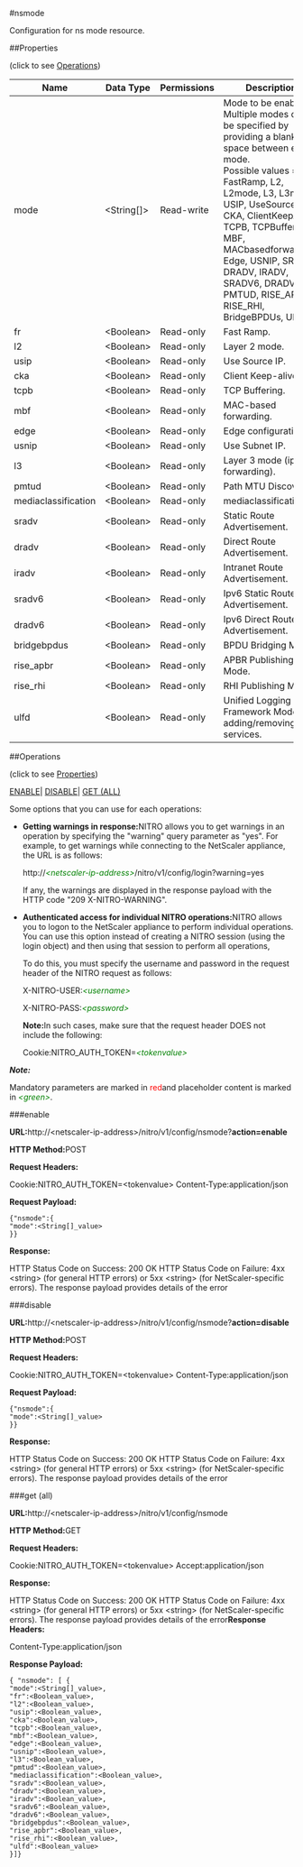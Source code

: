#nsmode

Configuration for ns mode resource.


##Properties 
<span>(click to see [Operations](#opera))</span>


<table><thead><tr><th>Name</th><th>Data Type</th><th>Permissions</th><th>Description</th></tr></thead><tbody><tr><td>mode</td><td>&lt;String[]></td><td>Read-write</td><td>Mode to be enabled. Multiple modes can be specified by providing a blank space between each mode.<br>Possible values = FR, FastRamp, L2, L2mode, L3, L3mode, USIP, UseSourceIP, CKA, ClientKeepAlive, TCPB, TCPBuffering, MBF, MACbasedforwarding, Edge, USNIP, SRADV, DRADV, IRADV, SRADV6, DRADV6, PMTUD, RISE_APBR, RISE_RHI, BridgeBPDUs, ULFD</td></tr><tr><td>fr</td><td>&lt;Boolean></td><td>Read-only</td><td>Fast Ramp.</td></tr><tr><td>l2</td><td>&lt;Boolean></td><td>Read-only</td><td>Layer 2 mode.</td></tr><tr><td>usip</td><td>&lt;Boolean></td><td>Read-only</td><td>Use Source IP.</td></tr><tr><td>cka</td><td>&lt;Boolean></td><td>Read-only</td><td>Client Keep-alive.</td></tr><tr><td>tcpb</td><td>&lt;Boolean></td><td>Read-only</td><td>TCP Buffering.</td></tr><tr><td>mbf</td><td>&lt;Boolean></td><td>Read-only</td><td>MAC-based forwarding.</td></tr><tr><td>edge</td><td>&lt;Boolean></td><td>Read-only</td><td>Edge configuration.</td></tr><tr><td>usnip</td><td>&lt;Boolean></td><td>Read-only</td><td>Use Subnet IP.</td></tr><tr><td>l3</td><td>&lt;Boolean></td><td>Read-only</td><td>Layer 3 mode (ip forwarding).</td></tr><tr><td>pmtud</td><td>&lt;Boolean></td><td>Read-only</td><td>Path MTU Discovery.</td></tr><tr><td>mediaclassification</td><td>&lt;Boolean></td><td>Read-only</td><td>mediaclassification.</td></tr><tr><td>sradv</td><td>&lt;Boolean></td><td>Read-only</td><td>Static Route Advertisement.</td></tr><tr><td>dradv</td><td>&lt;Boolean></td><td>Read-only</td><td>Direct Route Advertisement.</td></tr><tr><td>iradv</td><td>&lt;Boolean></td><td>Read-only</td><td>Intranet Route Advertisement.</td></tr><tr><td>sradv6</td><td>&lt;Boolean></td><td>Read-only</td><td>Ipv6 Static Route Advertisement.</td></tr><tr><td>dradv6</td><td>&lt;Boolean></td><td>Read-only</td><td>Ipv6 Direct Route Advertisement.</td></tr><tr><td>bridgebpdus</td><td>&lt;Boolean></td><td>Read-only</td><td>BPDU Bridging Mode.</td></tr><tr><td>rise_apbr</td><td>&lt;Boolean></td><td>Read-only</td><td>APBR Publishing Mode.</td></tr><tr><td>rise_rhi</td><td>&lt;Boolean></td><td>Read-only</td><td>RHI Publishing Mode.</td></tr><tr><td>ulfd</td><td>&lt;Boolean></td><td>Read-only</td><td>Unified Logging Framework Mode for adding/removing ULF services.</td></tr></tbody></table>
##Operations 
<span>(click to see [Properties](#prope))</span>


[ENABLE](#e)| [DISABLE](#di)| [GET (ALL)](#ge)


Some options that you can use for each operations:
<ul><li><p><b>Getting warnings in response:</b>NITRO allows you to get warnings in an operation by specifying the "warning" query parameter as "yes". For example, to get warnings while connecting to the NetScaler appliance, the URL is as follows:</p><p>http://<span style="color:green;font-style:italic;">&lt;netscaler-ip-address&gt;</span>/nitro/v1/config/login?warning=yes</p><p>If any, the warnings are displayed in the response payload with the HTTP code "209 X-NITRO-WARNING".</p></li><li><p><b>Authenticated access for individual NITRO operations:</b>NITRO allows you to logon to the NetScaler appliance to perform individual operations. You can use this option instead of creating a NITRO session (using the login object) and then using that session to perform all operations,</p><p>To do this, you must specify the username and password in the request header of the NITRO request as follows:</p><p>X-NITRO-USER:<span style="color:green;font-style:italic;">&lt;username&gt;</span></p><p>X-NITRO-PASS:<span style="color:green;font-style:italic;">&lt;password&gt;</span></p><p><b>Note:</b>In such cases, make sure that the request header DOES not include the following:</p><p>Cookie:NITRO_AUTH_TOKEN=<span style="color:green;font-style:italic;">&lt;tokenvalue&gt;</span></p></li></ul>



***Note:*** 
Mandatory parameters are marked in <span style="color:#FF0000;">red</span>and placeholder content is marked in <span style="color:green;font-style:italic">&lt;green&gt;</span>.

###enable



<b>URL:</b>http://&lt;netscaler-ip-address&gt;/nitro/v1/config/nsmode?<b>action=enable</b>
<b>HTTP Method:</b>POST
<b>Request Headers:</b>

Cookie:NITRO_AUTH_TOKEN=&lt;tokenvalue&gt;Content-Type:application/json

<b>Request Payload: </b>```{"nsmode":{"mode":<String[]_value>}}```
<b>Response:</b>
HTTP Status Code on Success: 200 OKHTTP Status Code on Failure: 4xx &lt;string&gt; (for general HTTP errors) or 5xx &lt;string&gt; (for NetScaler-specific errors). The response payload provides details of the error


###disable



<b>URL:</b>http://&lt;netscaler-ip-address&gt;/nitro/v1/config/nsmode?<b>action=disable</b>
<b>HTTP Method:</b>POST
<b>Request Headers:</b>

Cookie:NITRO_AUTH_TOKEN=&lt;tokenvalue&gt;Content-Type:application/json

<b>Request Payload: </b>```{"nsmode":{"mode":<String[]_value>}}```
<b>Response:</b>
HTTP Status Code on Success: 200 OKHTTP Status Code on Failure: 4xx &lt;string&gt; (for general HTTP errors) or 5xx &lt;string&gt; (for NetScaler-specific errors). The response payload provides details of the error


###get (all)



<b>URL:</b>http://&lt;netscaler-ip-address&gt;/nitro/v1/config/nsmode
<b>HTTP Method:</b>GET
<b>Request Headers:</b>

Cookie:NITRO_AUTH_TOKEN=&lt;tokenvalue&gt;Accept:application/json

<b>Response:</b>
HTTP Status Code on Success: 200 OKHTTP Status Code on Failure: 4xx &lt;string&gt; (for general HTTP errors) or 5xx &lt;string&gt; (for NetScaler-specific errors). The response payload provides details of the error<b>Response Headers:</b>

Content-Type:application/json

<b>Response Payload: </b>```{ "nsmode": [ {"mode":<String[]_value>,"fr":<Boolean_value>,"l2":<Boolean_value>,"usip":<Boolean_value>,"cka":<Boolean_value>,"tcpb":<Boolean_value>,"mbf":<Boolean_value>,"edge":<Boolean_value>,"usnip":<Boolean_value>,"l3":<Boolean_value>,"pmtud":<Boolean_value>,"mediaclassification":<Boolean_value>,"sradv":<Boolean_value>,"dradv":<Boolean_value>,"iradv":<Boolean_value>,"sradv6":<Boolean_value>,"dradv6":<Boolean_value>,"bridgebpdus":<Boolean_value>,"rise_apbr":<Boolean_value>,"rise_rhi":<Boolean_value>,"ulfd":<Boolean_value>}]}```




